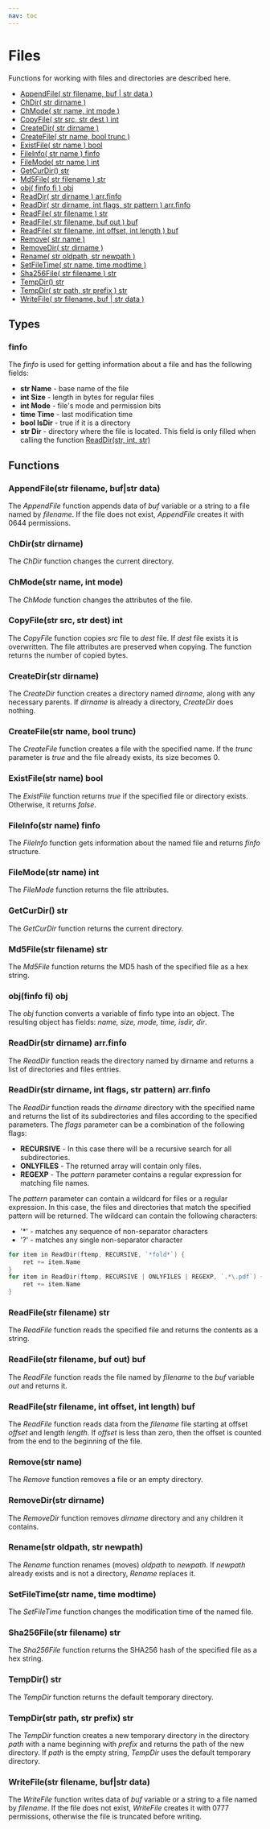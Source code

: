 ```yaml
---
nav: toc
---
```


# Files

Functions for working with files and directories are described here.

* [AppendFile\( str filename, buf \| str data \)](file.md#appendfile-str-filename-buf-or-str-data)
* [ChDir\( str dirname \)](file.md#chdir-str-dirname)
* [ChMode\( str name, int mode \)](file.md#chmode-str-name-int-mode)
* [CopyFile\( str src, str dest \) int](file.md#copyfile-str-src-str-dest-int)
* [CreateDir\( str dirname \)](file.md#createdir-str-dirname)
* [CreateFile\( str name, bool trunc \)](file.md#createfile-str-name-bool-trunc)
* [ExistFile\( str name \) bool](file.md#existfile-str-name-bool)
* [FileInfo\( str name \) finfo](file.md#fileinfo-str-name-finfo)
* [FileMode\( str name \) int](file.md#filemode-str-name-int)
* [GetCurDir\(\) str](file.md#getcurdir-str)
* [Md5File\( str filename \) str](file.md#md-5-file-str-filename-str)
* [obj\( finfo fi \) obj](file.md#obj-finfo-fi-obj)
* [ReadDir\( str dirname \) arr.finfo](file.md#readdir-str-dirname-arr-finfo)
* [ReadDir\( str dirname, int flags, str pattern \) arr.finfo](file.md#readdir-str-dirname-int-flags-str-pattern-arr-finfo)
* [ReadFile\( str filename \) str](file.md#readfile-str-filename-str)
* [ReadFile\( str filename, buf out \) buf](file.md#readfile-str-filename-buf-out-buf)
* [ReadFile\( str filename, int offset, int length \) buf](file.md#readfile-str-filename-int-offset-int-length-buf)
* [Remove\( str name \)](file.md#remove-str-name)
* [RemoveDir\( str dirname \)](file.md#removedir-str-dirname)
* [Rename\( str oldpath, str newpath \)](file.md#rename-str-oldpath-str-newpath)
* [SetFileTime\( str name, time modtime \)](file.md#setfiletime-str-name-time-modtime)
* [Sha256File\( str filename \) str](file.md#sha-256-file-str-filename-str)
* [TempDir\(\) str](file.md#tempdir-str)
* [TempDir\( str path, str prefix \) str](file.md#tempdir-str-path-str-prefix-str)
* [WriteFile\( str filename, buf \| str data \)](file.md#writefile-str-filename-buf-or-str-data)

## Types

### finfo

The _finfo_ is used for getting information about a file and has the following fields:

* **str Name** - base name of the file
* **int Size** - length in bytes for regular files
* **int Mode** - file's mode and permission bits
* **time Time** - last modification time
* **bool IsDir** - true if it is a directory
* **str Dir** - directory where the file is located. This field is only filled when calling the function [ReadDir(str, int, str)](file.md#readdir-str-dirname-int-flags-str-pattern-arr-finfo)

## Functions

### AppendFile\(str filename, buf\|str data\)

The _AppendFile_ function appends data of _buf_ variable or a string to a file named by _filename_. If the file does not exist, _AppendFile_ creates it with 0644 permissions.

### ChDir\(str dirname\)

The _ChDir_ function changes the current directory.

### ChMode\(str name, int mode\)

The _ChMode_ function changes the attributes of the file.

### CopyFile\(str src, str dest\) int

The _CopyFile_ function copies _src_ file to _dest_ file. If _dest_ file exists it is overwritten. The file attributes are preserved when copying. The function returns the number of copied bytes.

### CreateDir\(str dirname\)

The _CreateDir_ function creates a directory named _dirname_, along with any necessary parents. If _dirname_ is already a directory, _CreateDir_ does nothing.

### CreateFile\(str name, bool trunc\)

The _CreateFile_ function creates a file with the specified name. If the _trunc_ parameter is _true_ and the file already exists, its size becomes 0.

### ExistFile\(str name\) bool

The _ExistFile_ function returns *true* if the specified file or directory exists. Otherwise, it returns *false*.

### FileInfo\(str name\) finfo

The _FileInfo_ function gets information about the named file and returns _finfo_ structure.

### FileMode\(str name\) int

The _FileMode_ function returns the file attributes.

### GetCurDir\(\) str

The _GetCurDir_ function returns the current directory.

### Md5File\(str filename\) str

The _Md5File_ function returns the MD5 hash of the specified file as a hex string.

### obj\(finfo fi\) obj

The _obj_ function converts a variable of finfo type into an object. The resulting object has fields: *name, size, mode, time, isdir, dir*.

### ReadDir\(str dirname\) arr.finfo

The _ReadDir_ function reads the directory named by dirname and returns a list of directories and files entries.

### ReadDir\(str dirname, int flags, str pattern\) arr.finfo

The _ReadDir_ function reads the *dirname* directory with the specified name and returns the list of its subdirectories and files according to the specified parameters. The *flags* parameter can be a combination of the following flags:

* **RECURSIVE** - In this case there will be a recursive search for all subdirectories.
* **ONLYFILES** - The returned array will contain only files.
* **REGEXP** - The *pattern* parameter contains a regular expression for matching file names.

The *pattern* parameter can contain a wildcard for files or a regular expression. In this case, the files and directories that match the specified pattern will be returned. The wildcard can contain the following characters:

* '\*' - matches any sequence of non-separator characters
* '?' - matches any single non-separator character

``` go
for item in ReadDir(ftemp, RECURSIVE, `*fold*`) {
    ret += item.Name
}
for item in ReadDir(ftemp, RECURSIVE | ONLYFILES | REGEXP, `.*\.pdf`) {
    ret += item.Name
}
```

### ReadFile\(str filename\) str

The _ReadFile_ function reads the specified file and returns the contents as a string.

### ReadFile\(str filename, buf out\) buf

The _ReadFile_ function reads the file named by _filename_ to the _buf_ variable _out_ and returns it.

### ReadFile\(str filename, int offset, int length\) buf

The _ReadFile_ function reads data from the _filename_ file starting at offset _offset_ and length _length_. If _offset_ is less than zero, then the offset is counted from the end to the beginning of the file.

### Remove\(str name\)

The _Remove_ function removes a file or an empty directory.

### RemoveDir\(str dirname\)

The _RemoveDir_ function removes _dirname_ directory and any children it contains.

### Rename\(str oldpath, str newpath\)

The _Rename_ function renames \(moves\) _oldpath_ to _newpath_. If _newpath_ already exists and is not a directory, _Rename_ replaces it.

### SetFileTime\(str name, time modtime\)

The _SetFileTime_ function changes the modification time of the named file.

### Sha256File\(str filename\) str

The _Sha256File_ function returns the SHA256 hash of the specified file as a hex string.

### TempDir\(\) str

The _TempDir_ function returns the default temporary directory.

### TempDir\(str path, str prefix\) str

The _TempDir_ function creates a new temporary directory in the directory _path_ with a name beginning with _prefix_ and returns the path of the new directory. If _path_ is the empty string, _TempDir_ uses the default temporary directory.

### WriteFile\(str filename, buf\|str data\)

The _WriteFile_ function writes data of _buf_ variable or a string to a file named by _filename_. If the file does not exist, _WriteFile_ creates it with 0777 permissions, otherwise the file is truncated before writing.

